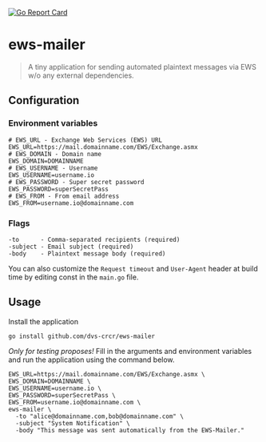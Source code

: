 [![Go Report Card](https://goreportcard.com/badge/github.com/dvs-crcr/ews-mailer)](https://goreportcard.com/report/github.com/dvs-crcr/ews-mailer)

# ews-mailer

> A tiny application for sending automated plaintext messages via EWS w/o any external dependencies.

## Configuration
### Environment variables

```dotenv
# EWS_URL - Exchange Web Services (EWS) URL 
EWS_URL=https://mail.domainname.com/EWS/Exchange.asmx
# EWS_DOMAIN - Domain name
EWS_DOMAIN=DOMAINNAME
# EWS_USERNAME - Username
EWS_USERNAME=username.io
# EWS_PASSWORD - Super secret password
EWS_PASSWORD=superSecretPass
# EWS_FROM - From email address
EWS_FROM=username.io@domainname.com
```

### Flags
```text
-to      - Comma-separated recipients (required)
-subject - Email subject (required)
-body    - Plaintext message body (required)
```

You can also customize the `Request timeout` and `User-Agent` header at build time by editing const in the `main.go` file.

## Usage
Install the application

```shell
go install github.com/dvs-crcr/ews-mailer
```

*Only for testing proposes!* Fill in the arguments and environment variables and run the application using the command below.

```shell
EWS_URL=https://mail.domainname.com/EWS/Exchange.asmx \
EWS_DOMAIN=DOMAINNAME \
EWS_USERNAME=username.io \
EWS_PASSWORD=superSecretPass \
EWS_FROM=username.io@domainname.com \
ews-mailer \
  -to "alice@domainname.com,bob@domainname.com" \
  -subject "System Notification" \
  -body "This message was sent automatically from the EWS-Mailer."
```
